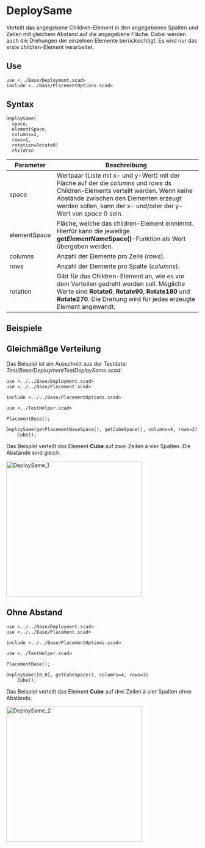 # DeploySame
Verteilt das angegebene Children-Element in den angegebenen Spalten und Zeilen mit gleichem Abstand auf die angegebene Fläche. Dabei werden auch die Drehungen der einzelnen Elemente berücksichtigt. Es wird nur das erste children-Element verarbeitet.

## Use
<pre><code>use &lt;../Base/Deployment.scad&gt;
include &lt;../Base/PlacementOptions.scad&gt;</pre></code>

## Syntax
<pre><code>DeploySame(
  space, 
  elementSpace, 
  columns=2, 
  rows=1, 
  rotation=Rotate0)
  <i>children</i>
</pre></code>

| Parameter | Beschreibung |
| ------ | ------ |
| space| Wertpaar (Liste mit x- und y-Wert) mit der Fläche auf der die *columns* und *rows* ds Children-Elements verteilt werden. Wenn keine Abstände zwischen den Elementen erzeugt werden sollen, kann der x- und/oder der y-Wert von *space* 0 sein. |
| elementSpace | Fläche, welche das children-Element einnimmt. Hierfür kann die jeweilige __get*ElementName*Space()__-Funktion als Wert übergeben werden. |
| columns | Anzahl der Elemente pro Zeile (*rows*). |
| rows | Anzahl der Elemente pro Spalte (*columns*). |
| rotation | Gibt für das Children-Element an, wie es vor dem Verteilen gedreht werden soll. Mögliche Werte sind __Rotate0__, __Rotate90__, __Rotate180__ und __Rotate270__. Die Drehung wird für jedes erzeugte Element angewandt. |

## Beispiele

## Gleichmäßge Verteilung
Das Beispiel ist ein Ausschnitt aus der Testdatei *Test/Base/DeploymentTestDeploySame.scad*:

<pre><code>use <../../Base/Deployment.scad>
use <../../Base/Placement.scad>

include <../../Base/PlacementOptions.scad>

use <../TestHelper.scad>

PlacementBase();

DeploySame(getPlacementBaseSpace(), getCubeSpace(), columns=4, rows=2)
    Cube();
</pre></code>

Das Beispiel verteilt das Element __Cube__ auf zwei Zeilen à vier Spalten. Die Abstände sind gleich.

<img width="355" alt="DeploySame_1" src="https://user-images.githubusercontent.com/48654609/168473940-cecfcad2-d398-4255-a148-b8481395fc3e.png">

## Ohne Abstand
<pre><code>use <../../Base/Deployment.scad>
use <../../Base/Placement.scad>

include <../../Base/PlacementOptions.scad>

use <../TestHelper.scad>

PlacementBase();

DeploySame([0,0], getCubeSpace(), columns=4, rows=3)
    Cube();
</pre></code>

Das Beispiel verteilt das Element __Cube__ auf drei Zeilen à vier Spalten ohne Abstände.

<img width="355" alt="DeploySame_2" src="https://user-images.githubusercontent.com/48654609/168474379-46ab347c-0632-4469-ae40-009d2be96c62.png">
